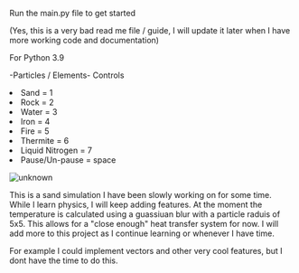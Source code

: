 Run the main.py file to get started

(Yes, this is a very bad read me file / guide, I will update it later when I have more working code and documentation)

For Python 3.9

-Particles / Elements-
Controls
<li> Sand = 1
<li> Rock = 2
<li> Water = 3
<li> Iron = 4
<li> Fire = 5
<li> Thermite = 6
<li> Liquid Nitrogen = 7
 
<li> Pause/Un-pause = space
         

![unknown](https://github.com/TheRealRedRiver559/Simulations-and-Testing/assets/80642468/a473a3c7-aa02-4ea4-b853-e736105d8dc5)

This is a sand simulation I have been slowly working on for some time. While I learn physics, I will keep adding features. 
At the moment the temperature is calculated using a guassiuan blur with a particle raduis of 5x5. This allows for a "close enough" heat transfer system for now. 
I will add more to this project as I continue learning or whenever I have time.

For example I could implement vectors and other very cool features, but I dont have the time to do this. 
